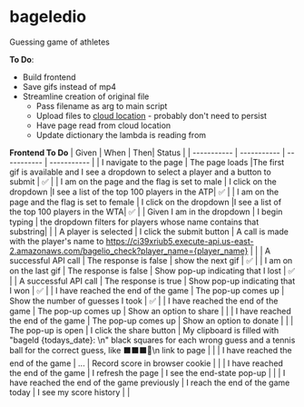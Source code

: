 # bageledio
Guessing game of athletes

**To Do**:
* Build frontend
* Save gifs instead of mp4
* Streamline creation of original file
  * Pass filename as arg to main script
  * Upload files to [cloud location](https://stackoverflow.com/questions/16799956/javascript-to-download-a-file-from-amazon-s3-bucket) - probably don't need to persist 
  * Have page read from cloud location
  * Update dictionary the lambda is reading from

**Frontend To Do**
| Given       | When | Then| Status |
| ----------- | ----------- | ----------- | ----------- |
| I navigate to the page | The page loads |The first gif is available and I see a dropdown to select a player and a button to submit | ✅ |
| I am on the page and the flag is set to male | I click on the dropdown |I see a list of the top 100 players in the ATP| ✅ |
| I am on the page and the flag is set to female | I click on the dropdown |I see a list of the top 100 players in the WTA| ✅ |
| Given I am in the dropdown | I begin typing | the dropdown filters for players whose name contains that substring| |
| A player is selected | I click the submit button | A call is made with the player's name to https://ci39xriub5.execute-api.us-east-2.amazonaws.com/bagelio_check?player_name={player_name} | |
| A successful API call | The response is false | show the next gif | ✅ |
| I am on on the last gif | The response is false | Show pop-up indicating that I lost | ✅ |
| A successful API call | The response is true | Show pop-up indicating that I won | ✅ |
| I have reached the end of the game | The pop-up comes up | Show the number of guesses I took | ✅ |
| I have reached the end of the game | The pop-up comes up | Show an option to share | |
| I have reached the end of the game | The pop-up comes up | Show an option to donate | |
| The pop-up is open | I click  the share button | My clipboard is filled with "bageld {todays_date}: \n" black squares for each wrong guess and a tennis ball for the correct guess, like ⬛️⬛️⬛️🎾\n link to page | |
| I have reached the end of the game | ... | Record score in browser cookie | |
| I have reached the end of the game | I refresh the page | I see the end-state pop-up | |
| I have reached the end of the game previously | I reach the end of the game today | I see my score history | |
